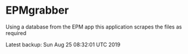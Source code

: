 # EPMgrabber
Using a database from the EPM app this application scrapes the files as required


Latest backup: Sun Aug 25 08:32:01 UTC 2019
